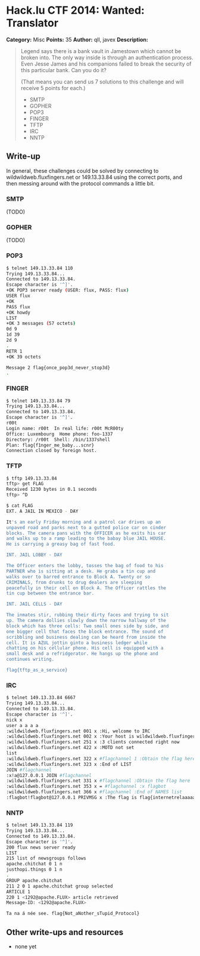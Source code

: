 # Hack.lu CTF 2014: Wanted: Translator

**Category:** Misc
**Points:** 35
**Author:** qll, javex
**Description:**

> Legend says there is a bank vault in Jamestown which cannot be broken into. The only way inside is through an authentication process. Even Jesse James and his companions failed to break the security of this particular bank. Can you do it?
>
> (That means you can send us 7 solutions to this challenge and will receive 5 points for each.)
>
> * SMTP
> * GOPHER
> * POP3
> * FINGER
> * TFTP
> * IRC
> * NNTP

## Write-up

In general, these challenges could be solved by connecting to wildwildweb.fluxfingers.net or 149.13.33.84 using the correct ports, and then messing around with the protocol commands a little bit.

### SMTP

(TODO)

### GOPHER

(TODO)

### POP3

```bash
$ telnet 149.13.33.84 110
Trying 149.13.33.84...
Connected to 149.13.33.84.
Escape character is '^]'.
+OK POP3 server ready (USER: flux, PASS: flux)
USER flux
+OK
PASS flux
+OK howdy
LIST
+OK 3 messages (57 octets)
0d 9
1d 39
2d 9
.
RETR 1
+OK 39 octets

Message 2 flag{once_pop3d_never_stop3d}
.
```

### FINGER

```bash
$ telnet 149.13.33.84 79
Trying 149.13.33.84...
Connected to 149.13.33.84.
Escape character is '^]'.
r00t
Login name: r00t  In real life: r00t McR00ty
Office: Luxembourg  Home phone: foo-1337
Directory: /r00t  Shell: /bin/1337shell
Plan: flag{f1nger_me_baby...scnr}
Connection closed by foreign host.
```

### TFTP

```bash
$ tftp 149.13.33.84
tftp> get FLAG
Received 1230 bytes in 0.1 seconds
tftp> ^D

$ cat FLAG
EXT. A JAIL IN MEXICO - DAY

It's an early Friday morning and a patrol car drives up an
unpaved road and parks next to a gutted police car on cinder
blocks. The camera pans with the OFFICER as he exits his car
and walks up to a ramp leading to the babay blue JAIL HOUSE.
He is carrying a greasy bag of fast food.

INT. JAIL LOBBY - DAY

The Officer enters the lobby, tosses the bag of food to his
PARTNER who is sitting at a desk. He grabs a tin cup and
walks over to barred entrance to Block A. Twenty or so
CRIMINALS, from drunks to drug dealers are sleeping
peacefully in their cell on Block A. The Officer rattles the
tin cup between the entrance bar.

INT. JAIL CELLS - DAY

The inmates stir, rubbing their dirty faces and trying to sit
up. The camera dollies slowly down the narrow hallway of the
block which has three cells: Two small ones side by side, and
one bigger cell that faces the block entrance. The sound of
scribbling and business dealing can be heard from inside the
cell. It is AZUL jottin ginto a business ledger while
chatting on his cellular phone. His cell is equipped with a
small desk and a refridgerator. He hangs up the phone and
continues writing.

flag{tftp_as_a_service}
```

### IRC

```bash
$ telnet 149.13.33.84 6667
Trying 149.13.33.84...
Connected to 149.13.33.84.
Escape character is '^]'.
nick x
user a a a a
:wildwildweb.fluxfingers.net 001 x :Hi, welcome to IRC
:wildwildweb.fluxfingers.net 002 x :Your host is wildwildweb.fluxfingers.net
:wildwildweb.fluxfingers.net 251 x :3 clients connected right now
:wildwildweb.fluxfingers.net 422 x :MOTD not set
list
:wildwildweb.fluxfingers.net 322 x #flagchannel 1 :Obtain the flag here
:wildwildweb.fluxfingers.net 323 x :End of LIST
JOIN #flagchannel
:x!a@127.0.0.1 JOIN #flagchannel
:wildwildweb.fluxfingers.net 331 x #flagchannel :Obtain the flag here
:wildwildweb.fluxfingers.net 353 x = #flagchannel :x flagbot
:wildwildweb.fluxfingers.net 366 x #flagchannel :End of NAMES list
:flagbot!flagbot@127.0.0.1 PRIVMSG x :The flag is flag{internetrelaaaaaychat}
```

### NNTP

```bash
$ telnet 149.13.33.84 119
Trying 149.13.33.84...
Connected to 149.13.33.84.
Escape character is '^]'.
200 flux news server ready
LIST
215 list of newsgroups follows
apache.chitchat 0 1 n
justhopi.things 0 1 n
.
GROUP apache.chitchat
211 2 0 1 apache.chitchat group selected
ARTICLE 1
220 1 <1292@apache.FLUX> article retrieved
Message-ID: <1292@apache.FLUX>

Ta na á née see. flag{Not_aNother_sTupid_Protocol}
```

## Other write-ups and resources

* none yet
